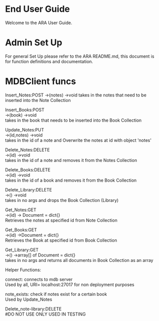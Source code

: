 # End User Guide
Welcome to the ARA User Guide.
# Admin Set Up
For general Set Up please refer to the ARA README.md, this document is for function definitions and documentation.
# MDBClient funcs  
Insert_Notes:POST
->(notes) ->void
takes in the notes that need to be inserted into the Note Collection  

Insert_Books:POST  
->(book) ->void  
takes in the book that needs to be inserted into the Book Collection

Update_Notes:PUT  
->(id,notes) ->void  
takes in the id of a note and  Overwrite the notes at id with object 'notes'  

Delete_Notes:DELETE  
->(id) ->void  
takes in the id of a note and removes it from the Notes Collection  

Delete_Books:DELETE  
->(id) ->void  
takes in the id of a book and removes it from the Book Collection  

Delete_Library:DELETE  
->() ->void  
takes in no args and drops the Book Collection (Library)  

Get_Notes:GET  
->(id) -> Document = dict{}  
Retrieves the notes at specified id from Note Collection  

Get_Books:GET  
->(id) ->Document = dict{}  
Retrieves the Book at specified id from Book Collection  

Get_Library:GET  
->() ->array[] of Document = dict{}  
takes in no args and returns all documents in Book Collection as an array  
   
Helper Functions:  
  
connect: connects to mdb server  
Used by all, URI= localhost:27017 for non deployment purposes  
  
note_exists: check if notes exist for a certain book  
Used by Update_Notes  

Delete_note-library:DELETE  
#DO NOT USE ONLY USED IN TESTING  
